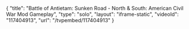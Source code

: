 {
    "title": "Battle of Antietam: Sunken Road - North & South: American Civil War Mod Gameplay",
    "type": "solo",
    "layout": "iframe-static",
    "videoId": "117404913",
    "url": "\/tvpembed\/117404913"
}
